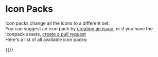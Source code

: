 # Icon Packs

Icon packs change all the icons to a different set.  
You can suggest an icon pack by [creating an issue](), or if you have the iconpack assets, [create a pull request]()  
Here's a list of all available icon packs:

{{}}
